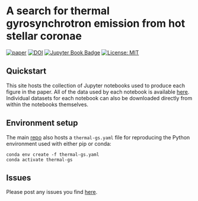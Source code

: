 # A search for thermal gyrosynchrotron emission from hot stellar coronae

[![paper](https://img.shields.io/badge/read-the%20paper-B31B1B)]()
[![DOI]()]()
[![Jupyter Book Badge](https://jupyterbook.org/badge.svg)](https://wwgolay.github.io/thermal-gs)
[![License: MIT](https://img.shields.io/badge/License-MIT-yellow.svg)](https://opensource.org/licenses/MIT)

## Quickstart
This site hosts the collection of Jupyter notebooks used to produce each figure in the paper. All of the data used by each notebook is available [here](https://www.dropbox.com/sh/64i659xalo68g44/AABX0dV2E5mxomblJr4QMS7ja?dl=1). Individual datasets for each notebook can also be downloaded directly from within the notebooks themselves.

## Environment setup
The main [repo](https://github.com/wwgolay/thermal-gs) also hosts a `thermal-gs.yaml` file for reproducing the Python environment used with either pip or conda:

```
conda env create -f thermal-gs.yaml
conda activate thermal-gs
```

## Issues
Please post any issues you find [here](https://github.com/wwgolay/thermal-gs/issues).